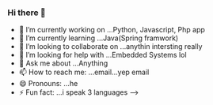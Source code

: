 ### Hi there 👋


- 🔭 I’m currently working on ...Python, Javascript, Php app
- 🌱 I’m currently learning ...Java(Spring framwork)
- 👯 I’m looking to collaborate on ...anythin intersting really
- 🤔 I’m looking for help with ...Embedded Systems lol
- 💬 Ask me about ...Anything
- 📫 How to reach me: ...email...yep email
- 😄 Pronouns: ...he
- ⚡ Fun fact: ...i speak 3 languages
-->
